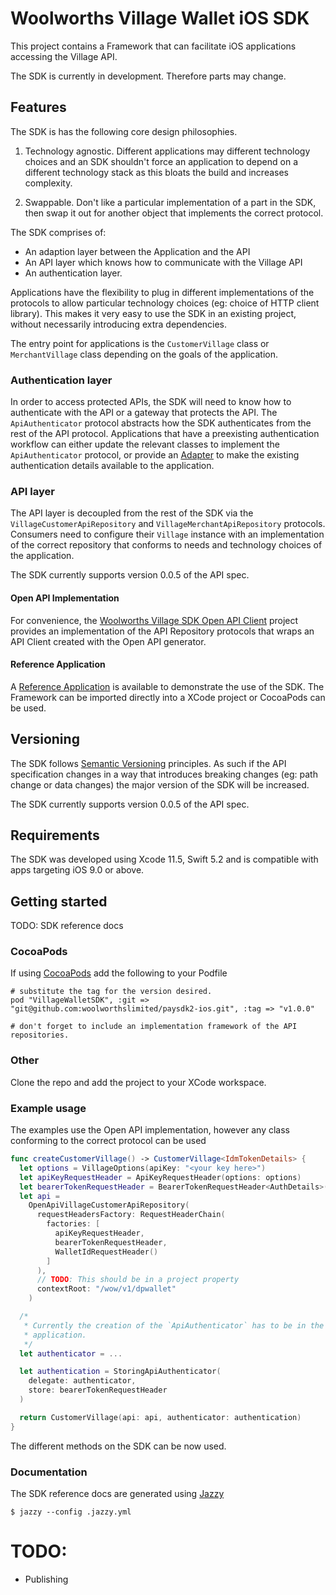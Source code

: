# Woolworths Village Wallet iOS SDK

This project contains a Framework that can facilitate iOS applications accessing the Village API.

The SDK is currently in development. Therefore parts may change.

## Features

The SDK is has the following core design philosophies.

1. Technology agnostic. Different applications may different technology
choices and an SDK shouldn't force an application to depend on a different
technology stack as this bloats the build and increases complexity.

2. Swappable. Don't like a particular implementation of a part in the SDK, then
swap it out for another object that implements the correct protocol.

The SDK comprises of:
 - An adaption layer between the Application and the API
 - An API layer which knows how to communicate with the Village API
 - An authentication layer.

Applications have the flexibility to plug in different implementations of
the protocols to allow particular technology choices (eg: choice of
HTTP client library). This makes it very easy to use the SDK in an
existing project, without necessarily introducing extra dependencies.

The entry point for applications is the `CustomerVillage` class or
`MerchantVillage` class depending on the goals of the application.

### Authentication layer

In order to access protected APIs, the SDK will need to know how to
authenticate with the API or a gateway that protects the API. The
`ApiAuthenticator` protocol abstracts how the SDK authenticates from
the rest of the API protocol. Applications that have a preexisting
authentication workflow can either update the relevant classes to implement the
`ApiAuthenticator` protocol, or provide an [Adapter](https://en.wikipedia.org/wiki/Adapter_pattern#Java)
to make the existing authentication details available to the application.

### API layer

The API layer is decoupled from the rest of the SDK via the
`VillageCustomerApiRepository` and `VillageMerchantApiRepository`
protocols. Consumers need to configure their `Village` instance with
an implementation of the correct repository that conforms to needs and
technology choices of the application.

The SDK currently supports version 0.0.5 of the API spec.

#### Open API Implementation

For convenience, the [Woolworths Village SDK Open API Client](https://github.com/woolworthslimited/paysdk2-openapi-ios)
project provides an implementation of the API Repository protocols
that wraps an API Client created with the Open API generator.

#### Reference Application

A [Reference Application](https://github.com/woolworthslimited/paysdk2-reference-ios) is available
to demonstrate the use of the SDK. The Framework can be imported directly into a XCode project
or CocoaPods can be used. 

## Versioning

The SDK follows [Semantic Versioning](https://semver.org/) principles.
As such if the API specification changes in a way that introduces breaking
changes (eg: path change or data changes) the major version of the SDK
will be increased.

The SDK currently supports version 0.0.5 of the API spec.

## Requirements

The SDK was developed using Xcode 11.5, Swift 5.2 and is compatible with apps targeting iOS 9.0 or above.

## Getting started

TODO: SDK reference docs

### CocoaPods

If using [CocoaPods](https://cocoapods.org/) add the following to your Podfile

```
# substitute the tag for the version desired.
pod "VillageWalletSDK", :git => "git@github.com:woolworthslimited/paysdk2-ios.git", :tag => "v1.0.0"

# don't forget to include an implementation framework of the API repositories.
```

### Other

Clone the repo and add the project to your XCode workspace.

### Example usage

The examples use the Open API implementation, however any class conforming to the correct protocol
can be used

```swift
func createCustomerVillage() -> CustomerVillage<IdmTokenDetails> {
  let options = VillageOptions(apiKey: "<your key here>")
  let apiKeyRequestHeader = ApiKeyRequestHeader(options: options)
  let bearerTokenRequestHeader = BearerTokenRequestHeader<AuthDetails>()
  let api =
    OpenApiVillageCustomerApiRepository(
      requestHeadersFactory: RequestHeaderChain(
        factories: [
          apiKeyRequestHeader,
          bearerTokenRequestHeader,
          WalletIdRequestHeader()
        ]
      ),
      // TODO: This should be in a project property
      contextRoot: "/wow/v1/dpwallet"
    )

  /*
   * Currently the creation of the `ApiAuthenticator` has to be in the consuming
   * application.
   */
  let authenticator = ...

  let authentication = StoringApiAuthenticator(
    delegate: authenticator,
    store: bearerTokenRequestHeader
  )

  return CustomerVillage(api: api, authenticator: authentication)
}
```

The different methods on the SDK can be now used.

### Documentation

The SDK reference docs are generated using [Jazzy](https://github.com/realm/jazzy)

```
$ jazzy --config .jazzy.yml
```

# TODO:
 - Publishing
